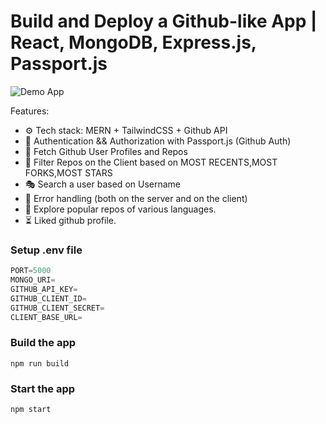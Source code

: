 # Build and Deploy a Github-like App | React, MongoDB, Express.js, Passport.js

![Demo App](https://i.ibb.co/xfpddW2/Screenshot-22.png)


Features:

-   ⚙️ Tech stack: MERN + TailwindCSS + Github API
-   🔑 Authentication && Authorization with Passport.js (Github Auth)
-   👾 Fetch Github User Profiles and Repos
-   🚀 Filter Repos on the Client based on MOST RECENTS,MOST FORKS,MOST STARS
-   🎭 Search a user based on Username 
-   🐛 Error handling (both on the server and on the client)
-   🎃 Explore popular repos of various languages.
-   ⏳ Liked github profile.
### Setup .env file

```js
PORT=5000
MONGO_URI=
GITHUB_API_KEY=
GITHUB_CLIENT_ID=
GITHUB_CLIENT_SECRET=
CLIENT_BASE_URL=
```

### Build the app

```shell
npm run build
```

### Start the app

```shell
npm start
```
